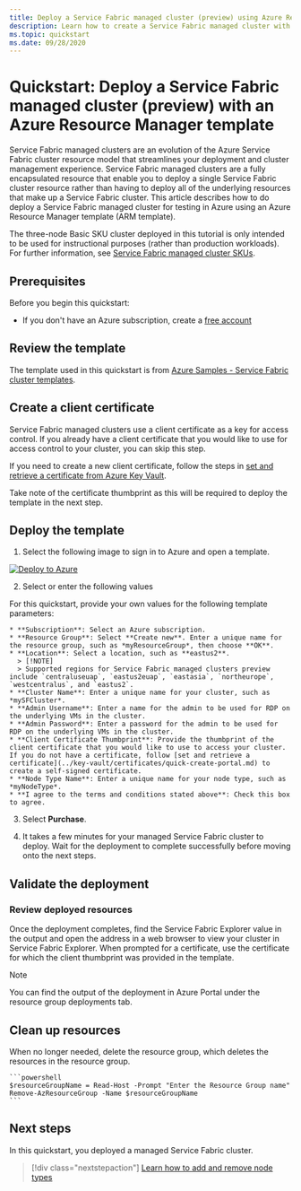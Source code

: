 ```yaml
---
title: Deploy a Service Fabric managed cluster (preview) using Azure Resource Manager
description: Learn how to create a Service Fabric managed cluster with an Azure Resource Manager template
ms.topic: quickstart
ms.date: 09/28/2020
---
```


# Quickstart: Deploy a Service Fabric managed cluster (preview) with an Azure Resource Manager template

Service Fabric managed clusters are an evolution of the Azure Service Fabric cluster resource model that streamlines your deployment and cluster management experience. Service Fabric managed clusters are a fully encapsulated resource that enable you to deploy a single Service Fabric cluster resource rather than having to deploy all of the underlying resources that make up a Service Fabric cluster. This article describes how to do deploy a Service Fabric managed cluster for testing in Azure using an Azure Resource Manager template (ARM template).

The three-node Basic SKU cluster deployed in this tutorial is only intended to be used for instructional purposes (rather than production workloads). For further information, see  [Service Fabric managed cluster SKUs](overview-managed-cluster.md#service-fabric-managed-cluster-skus).

## Prerequisites

Before you begin this quickstart:

* If you don't have an Azure subscription, create a [free account](https://azure.microsoft.com/free/?WT.mc_id=A261C142F)

## Review the template

The template used in this quickstart is from [Azure Samples - Service Fabric cluster templates](https://github.com/Azure-Samples/service-fabric-cluster-templates/3-VM-Windows-1-NodeType-Managed-Basic).

<!-- To be updated when samples are added 

:::code language="json" source="https://github.com/Azure-Samples/service-fabric-cluster-templates/3-VM-Windows-1-NodeType-Managed-Basic/azuredeploy.json" range="1-112" :::
-->

## Create a client certificate

Service Fabric managed clusters use a client certificate as a key for access control. If you already have a client certificate that you would like to use for access control to your cluster, you can skip this step.

If you need to create a new client certificate, follow the steps in [set and retrieve a certificate from Azure Key Vault](../key-vault/certificates/quick-create-portal.md).

Take note of the certificate thumbprint as this will be required to deploy the template in the next step.

## Deploy the template

1. Select the following image to sign in to Azure and open a template.

[![Deploy to Azure](../media/template-deployments/deploy-to-azure.svg)](https://portal.azure.com/#create/Microsoft.Template/uri/https%3A%2F%2Fraw.githubusercontent.com%2Fazure-samples%2Fservice-fabric-cluster-templates%2F3-vm-windows-1-nodetype-managed-basic%2Fazuredeploy.json)

2. Select or enter the following values

For this quickstart, provide your own values for the following template parameters:

    * **Subscription**: Select an Azure subscription.
    * **Resource Group**: Select **Create new**. Enter a unique name for the resource group, such as *myResourceGroup*, then choose **OK**.
    * **Location**: Select a location, such as **eastus2**.
      > [!NOTE]
      > Supported regions for Service Fabric managed clusters preview include `centraluseuap`, `eastus2euap`, `eastasia`, `northeurope`, `westcentralus`, and `eastus2`.
    * **Cluster Name**: Enter a unique name for your cluster, such as *mySFCluster*.
    * **Admin Username**: Enter a name for the admin to be used for RDP on the underlying VMs in the cluster.
    * **Admin Password**: Enter a password for the admin to be used for RDP on the underlying VMs in the cluster.
    * **Client Certificate Thumbprint**: Provide the thumbprint of the client certificate that you would like to use to access your cluster. If you do not have a certificate, follow [set and retrieve a certificate](../key-vault/certificates/quick-create-portal.md) to create a self-signed certificate. 
    * **Node Type Name**: Enter a unique name for your node type, such as *myNodeType*.
    * **I agree to the terms and conditions stated above**: Check this box to agree. 

3. Select **Purchase**.

4. It takes a few minutes for your managed Service Fabric cluster to deploy. Wait for the deployment to complete successfully before moving onto the next steps.

## Validate the deployment

### Review deployed resources

Once the deployment completes, find the Service Fabric Explorer value in the output and open the address in a web browser to view your cluster in Service Fabric Explorer. When prompted for a certificate, use the certificate for which the client thumbprint was provided in the template.

> [!NOTE]
> You can find the output of the deployment in Azure Portal under the resource group deployments tab.

## Clean up resources

When no longer needed, delete the resource group, which deletes the resources in the resource group.

    ```powershell
    $resourceGroupName = Read-Host -Prompt "Enter the Resource Group name"
    Remove-AzResourceGroup -Name $resourceGroupName
    ```

## Next steps

In this quickstart, you deployed a managed Service Fabric cluster.

> [!div class="nextstepaction"]
> [Learn how to add and remove node types](tutorial-managed-cluster-add-remove-node-type.md)
